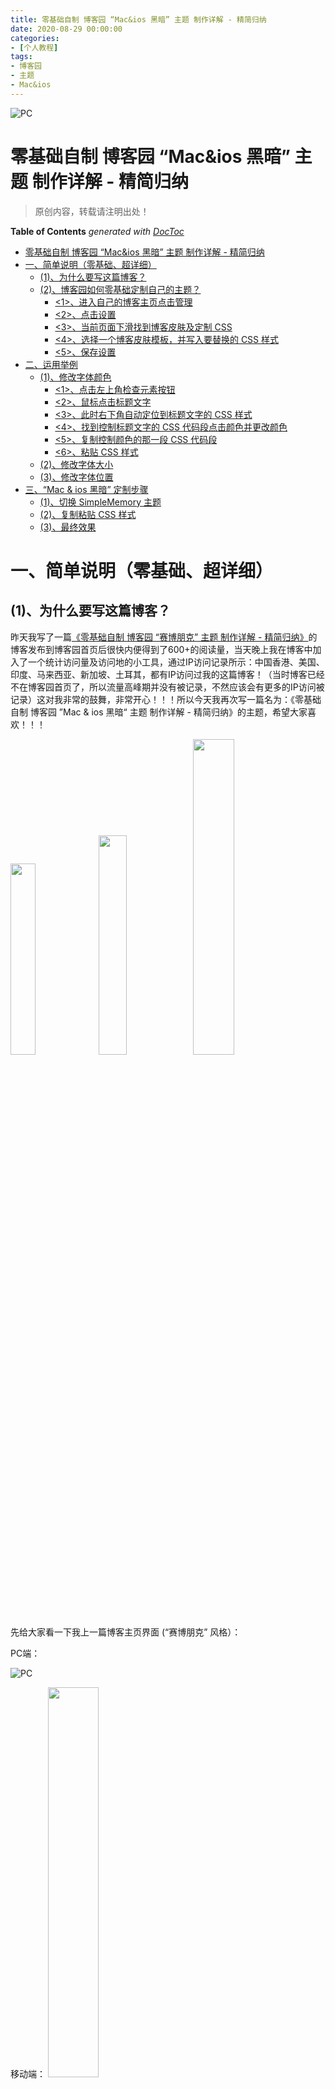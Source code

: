 ```yaml
---
title: 零基础自制 博客园 “Mac&ios 黑暗” 主题 制作详解 - 精简归纳
date: 2020-08-29 00:00:00
categories: 
- [个人教程]
tags:
- 博客园
- 主题
- Mac&ios
---
```

![PC](https://img-blog.csdnimg.cn/20200829143516181.png?x-oss-process=image/watermark,type_ZmFuZ3poZW5naGVpdGk,shadow_10,text_aHR0cHM6Ly9ibG9nLmNzZG4ubmV0L0Rfc2lfR29k,size_16,color_FFFFFF,t_70#pic_center)
<!--more-->
# 零基础自制 博客园 “Mac&ios 黑暗” 主题 制作详解 - 精简归纳

> 原创内容，转载请注明出处！


<!-- START doctoc generated TOC please keep comment here to allow auto update -->
<!-- DON'T EDIT THIS SECTION, INSTEAD RE-RUN doctoc TO UPDATE -->
**Table of Contents**  *generated with [DocToc](https://github.com/thlorenz/doctoc)*

- [零基础自制 博客园 “Mac&ios 黑暗” 主题 制作详解 - 精简归纳](#%E9%9B%B6%E5%9F%BA%E7%A1%80%E8%87%AA%E5%88%B6-%E5%8D%9A%E5%AE%A2%E5%9B%AD-macios-%E9%BB%91%E6%9A%97-%E4%B8%BB%E9%A2%98-%E5%88%B6%E4%BD%9C%E8%AF%A6%E8%A7%A3---%E7%B2%BE%E7%AE%80%E5%BD%92%E7%BA%B3)
- [一、简单说明（零基础、超详细）](#%E4%B8%80%E7%AE%80%E5%8D%95%E8%AF%B4%E6%98%8E%E9%9B%B6%E5%9F%BA%E7%A1%80%E8%B6%85%E8%AF%A6%E7%BB%86)
  - [(1)、为什么要写这篇博客？](#1%E4%B8%BA%E4%BB%80%E4%B9%88%E8%A6%81%E5%86%99%E8%BF%99%E7%AF%87%E5%8D%9A%E5%AE%A2)
  - [(2)、博客园如何零基础定制自己的主题？](#2%E5%8D%9A%E5%AE%A2%E5%9B%AD%E5%A6%82%E4%BD%95%E9%9B%B6%E5%9F%BA%E7%A1%80%E5%AE%9A%E5%88%B6%E8%87%AA%E5%B7%B1%E7%9A%84%E4%B8%BB%E9%A2%98)
    - [<1>、进入自己的博客主页点击管理](#1%E8%BF%9B%E5%85%A5%E8%87%AA%E5%B7%B1%E7%9A%84%E5%8D%9A%E5%AE%A2%E4%B8%BB%E9%A1%B5%E7%82%B9%E5%87%BB%E7%AE%A1%E7%90%86)
    - [<2>、点击设置](#2%E7%82%B9%E5%87%BB%E8%AE%BE%E7%BD%AE)
    - [<3>、当前页面下滑找到博客皮肤及定制 CSS](#3%E5%BD%93%E5%89%8D%E9%A1%B5%E9%9D%A2%E4%B8%8B%E6%BB%91%E6%89%BE%E5%88%B0%E5%8D%9A%E5%AE%A2%E7%9A%AE%E8%82%A4%E5%8F%8A%E5%AE%9A%E5%88%B6-css)
    - [<4>、选择一个博客皮肤模板，并写入要替换的 CSS 样式](#4%E9%80%89%E6%8B%A9%E4%B8%80%E4%B8%AA%E5%8D%9A%E5%AE%A2%E7%9A%AE%E8%82%A4%E6%A8%A1%E6%9D%BF%E5%B9%B6%E5%86%99%E5%85%A5%E8%A6%81%E6%9B%BF%E6%8D%A2%E7%9A%84-css-%E6%A0%B7%E5%BC%8F)
    - [<5>、保存设置](#5%E4%BF%9D%E5%AD%98%E8%AE%BE%E7%BD%AE)
- [二、运用举例](#%E4%BA%8C%E8%BF%90%E7%94%A8%E4%B8%BE%E4%BE%8B)
  - [(1)、修改字体颜色](#1%E4%BF%AE%E6%94%B9%E5%AD%97%E4%BD%93%E9%A2%9C%E8%89%B2)
    - [<1>、点击左上角检查元素按钮](#1%E7%82%B9%E5%87%BB%E5%B7%A6%E4%B8%8A%E8%A7%92%E6%A3%80%E6%9F%A5%E5%85%83%E7%B4%A0%E6%8C%89%E9%92%AE)
    - [<2>、鼠标点击标题文字](#2%E9%BC%A0%E6%A0%87%E7%82%B9%E5%87%BB%E6%A0%87%E9%A2%98%E6%96%87%E5%AD%97)
    - [<3>、此时右下角自动定位到标题文字的 CSS 样式](#3%E6%AD%A4%E6%97%B6%E5%8F%B3%E4%B8%8B%E8%A7%92%E8%87%AA%E5%8A%A8%E5%AE%9A%E4%BD%8D%E5%88%B0%E6%A0%87%E9%A2%98%E6%96%87%E5%AD%97%E7%9A%84-css-%E6%A0%B7%E5%BC%8F)
    - [<4>、找到控制标题文字的 CSS 代码段点击颜色并更改颜色](#4%E6%89%BE%E5%88%B0%E6%8E%A7%E5%88%B6%E6%A0%87%E9%A2%98%E6%96%87%E5%AD%97%E7%9A%84-css-%E4%BB%A3%E7%A0%81%E6%AE%B5%E7%82%B9%E5%87%BB%E9%A2%9C%E8%89%B2%E5%B9%B6%E6%9B%B4%E6%94%B9%E9%A2%9C%E8%89%B2)
    - [<5>、复制控制颜色的那一段 CSS 代码段](#5%E5%A4%8D%E5%88%B6%E6%8E%A7%E5%88%B6%E9%A2%9C%E8%89%B2%E7%9A%84%E9%82%A3%E4%B8%80%E6%AE%B5-css-%E4%BB%A3%E7%A0%81%E6%AE%B5)
    - [<6>、粘贴 CSS 样式](#6%E7%B2%98%E8%B4%B4-css-%E6%A0%B7%E5%BC%8F)
  - [(2)、修改字体大小](#2%E4%BF%AE%E6%94%B9%E5%AD%97%E4%BD%93%E5%A4%A7%E5%B0%8F)
  - [(3)、修改字体位置](#3%E4%BF%AE%E6%94%B9%E5%AD%97%E4%BD%93%E4%BD%8D%E7%BD%AE)
- [三、“Mac & ios 黑暗” 定制步骤](#%E4%B8%89mac--ios-%E9%BB%91%E6%9A%97-%E5%AE%9A%E5%88%B6%E6%AD%A5%E9%AA%A4)
  - [(1)、切换 SimpleMemory 主题](#1%E5%88%87%E6%8D%A2-simplememory-%E4%B8%BB%E9%A2%98)
  - [(2)、复制粘贴 CSS 样式](#2%E5%A4%8D%E5%88%B6%E7%B2%98%E8%B4%B4-css-%E6%A0%B7%E5%BC%8F)
  - [(3)、最终效果](#3%E6%9C%80%E7%BB%88%E6%95%88%E6%9E%9C)

<!-- END doctoc generated TOC please keep comment here to allow auto update -->

# 一、简单说明（零基础、超详细）

## (1)、为什么要写这篇博客？

昨天我写了一篇[《零基础自制 博客园 “赛博朋克” 主题 制作详解 - 精简归纳》](https://www.cnblogs.com/JERRY-Z-J-R/p/13577558.html)的博客发布到博客园首页后很快内便得到了600+的阅读量，当天晚上我在博客中加入了一个统计访问量及访问地的小工具，通过IP访问记录所示：中国香港、美国、印度、马来西亚、新加坡、土耳其，都有IP访问过我的这篇博客！（当时博客已经不在博客园首页了，所以流量高峰期并没有被记录，不然应该会有更多的IP访问被记录）这对我非常的鼓舞，非常开心！！！所以今天我再次写一篇名为：《零基础自制 博客园 ”Mac & ios 黑暗“ 主题 制作详解 - 精简归纳》的主题，希望大家喜欢！！！

<img src="https://img-blog.csdnimg.cn/20200829195020271.png?x-oss-process=image/watermark,type_ZmFuZ3poZW5naGVpdGk,shadow_10,text_aHR0cHM6Ly9ibG9nLmNzZG4ubmV0L0Rfc2lfR29k" width="28%"><img src="https://img-blog.csdnimg.cn/20200829195020318.jpg?x-oss-process=image/watermark,type_ZmFuZ3poZW5naGVpdGk,shadow_10,text_aHR0cHM6Ly9ibG9nLmNzZG4ubmV0L0Rfc2lfR29k" width="30%"><img src="https://img-blog.csdnimg.cn/20200829195020326.jpg?x-oss-process=image/watermark,type_ZmFuZ3poZW5naGVpdGk,shadow_10,text_aHR0cHM6Ly9ibG9nLmNzZG4ubmV0L0Rfc2lfR29k" width="36%">



先给大家看一下我上一篇博客主页界面 (“赛博朋克” 风格）：

PC端：

![PC](https://img-blog.csdnimg.cn/20200828134621338.png?x-oss-process=image/watermark,type_ZmFuZ3poZW5naGVpdGk,shadow_10,text_aHR0cHM6Ly9ibG9nLmNzZG4ubmV0L0Rfc2lfR29k,size_16,color_FFFFFF,t_70#pic_center)

移动端：
<img src="https://img-blog.csdnimg.cn/20200829173944486.jpg?x-oss-process=image/watermark,type_ZmFuZ3poZW5naGVpdGk,shadow_10,text_aHR0cHM6Ly9ibG9nLmNzZG4ubmV0L0Rfc2lfR29k" width="40%">

这是这次的 (“Mac & ios 黑暗” 风格)：

PC端：

![PC](https://img-blog.csdnimg.cn/20200829144045546.png?x-oss-process=image/watermark,type_ZmFuZ3poZW5naGVpdGk,shadow_10,text_aHR0cHM6Ly9ibG9nLmNzZG4ubmV0L0Rfc2lfR29k,size_16,color_FFFFFF,t_70#pic_center)


移动端： 
<img src="https://img-blog.csdnimg.cn/2020082917365660.jpg?x-oss-process=image/watermark,type_ZmFuZ3poZW5naGVpdGk,shadow_10,text_aHR0cHM6Ly9ibG9nLmNzZG4ubmV0L0Rfc2lfR29k" width="40%">


> 写博客很费精力，转载的话，请注明一下出处！

## (2)、博客园如何零基础定制自己的主题？
> 由于零基础不懂任何前端的网页开发技术，所以这里只是在博客园所提供的主题基础上修改 CSS 样式，从而制定自己的风格，当然，不要看只是修改样式，只要你厉害是可以弄出非常漂亮的效果哦！！！


博客园修改 CSS 样式详细步骤：
### <1>、进入自己的博客主页点击管理
<img src="https://img-blog.csdnimg.cn/20200828135710951.png?x-oss-process=image/watermark,type_ZmFuZ3poZW5naGVpdGk,shadow_10,text_aHR0cHM6Ly9ibG9nLmNzZG4ubmV0L0Rfc2lfR29k" width="66%">

### <2>、点击设置
<img src="https://img-blog.csdnimg.cn/20200828135739926.png?x-oss-process=image/watermark,type_ZmFuZ3poZW5naGVpdGk,shadow_10,text_aHR0cHM6Ly9ibG9nLmNzZG4ubmV0L0Rfc2lfR29k" width="66%">

### <3>、当前页面下滑找到博客皮肤及定制 CSS

<img src="https://img-blog.csdnimg.cn/20200828135829326.png?x-oss-process=image/watermark,type_ZmFuZ3poZW5naGVpdGk,shadow_10,text_aHR0cHM6Ly9ibG9nLmNzZG4ubmV0L0Rfc2lfR29k" width="66%">

### <4>、选择一个博客皮肤模板，并写入要替换的 CSS 样式
### <5>、保存设置


---

# 二、运用举例
> 下文以 SimpleMemory 模板为例

SimpleMemory 默认如下：

![SimpleMemory](https://img-blog.csdnimg.cn/20200828140514951.png?x-oss-process=image/watermark,type_ZmFuZ3poZW5naGVpdGk,shadow_10,text_aHR0cHM6Ly9ibG9nLmNzZG4ubmV0L0Rfc2lfR29k,size_16,color_FFFFFF,t_70#pic_center)
在浏览器中按 F12 键（某些键盘为：Fn + F12）
便可打开博客页面的 HTML CSS 代码

![F12](https://img-blog.csdnimg.cn/20200828140936241.png?x-oss-process=image/watermark,type_ZmFuZ3poZW5naGVpdGk,shadow_10,text_aHR0cHM6Ly9ibG9nLmNzZG4ubmV0L0Rfc2lfR29k,size_16,color_FFFFFF,t_70#pic_center)



## (1)、修改字体颜色
假如我要把标题改为粉红色
### <1>、点击左上角检查元素按钮
![检查元素](https://img-blog.csdnimg.cn/20200828141220914.png?x-oss-process=image/watermark,type_ZmFuZ3poZW5naGVpdGk,shadow_10,text_aHR0cHM6Ly9ibG9nLmNzZG4ubmV0L0Rfc2lfR29k,size_16,color_FFFFFF,t_70#pic_center)
### <2>、鼠标点击标题文字
![标题文字](https://img-blog.csdnimg.cn/20200828141711265.png?x-oss-process=image/watermark,type_ZmFuZ3poZW5naGVpdGk,shadow_10,text_aHR0cHM6Ly9ibG9nLmNzZG4ubmV0L0Rfc2lfR29k,size_16,color_FFFFFF,t_70#pic_center)
### <3>、此时右下角自动定位到标题文字的 CSS 样式
![标题CSS样式](https://img-blog.csdnimg.cn/20200828141812113.png?x-oss-process=image/watermark,type_ZmFuZ3poZW5naGVpdGk,shadow_10,text_aHR0cHM6Ly9ibG9nLmNzZG4ubmV0L0Rfc2lfR29k,size_16,color_FFFFFF,t_70#pic_center)
### <4>、找到控制标题文字的 CSS 代码段点击颜色并更改颜色
> 如果不知道具体是哪一个，可以一个一个试一下

![更改颜色](https://img-blog.csdnimg.cn/20200828142052885.png?x-oss-process=image/watermark,type_ZmFuZ3poZW5naGVpdGk,shadow_10,text_aHR0cHM6Ly9ibG9nLmNzZG4ubmV0L0Rfc2lfR29k,size_16,color_FFFFFF,t_70#pic_center)

此时页面上的标题颜色已经变成粉红色了，但此时还没有结束，这里只是预览效果，还没有真正改变
### <5>、复制控制颜色的那一段 CSS 代码段
![复制 CSS](https://img-blog.csdnimg.cn/20200828142429762.png?x-oss-process=image/watermark,type_ZmFuZ3poZW5naGVpdGk,shadow_10,text_aHR0cHM6Ly9ibG9nLmNzZG4ubmV0L0Rfc2lfR29k,size_16,color_FFFFFF,t_70#pic_center)
### <6>、粘贴 CSS 样式
![粘贴 CSS 样式](https://img-blog.csdnimg.cn/20200828142802285.png?x-oss-process=image/watermark,type_ZmFuZ3poZW5naGVpdGk,shadow_10,text_aHR0cHM6Ly9ibG9nLmNzZG4ubmV0L0Rfc2lfR29k,size_16,color_FFFFFF,t_70#pic_center)
此时博客页面的颜色便定制为粉红色了！！！

## (2)、修改字体大小
假如我要把标题放大
基本步骤与更改颜色一样，不同的是这里不是修改颜色而是更改或重设字体大小
再次找到刚才标题的 CSS 代码块
添加 font-size:
> 假如本来就有 font-size: 那么只需要修改值即可


<img src="https://img-blog.csdnimg.cn/20200828143318222.png?x-oss-process=image/watermark,type_ZmFuZ3poZW5naGVpdGk,shadow_10,text_aHR0cHM6Ly9ibG9nLmNzZG4ubmV0L0Rfc2lfR29k" width="50%">

选择一个合适的大小，然后复制粘贴到 CSS 设置框中去
完成后的效果：

![字体放大效果](https://img-blog.csdnimg.cn/20200828143524208.png?x-oss-process=image/watermark,type_ZmFuZ3poZW5naGVpdGk,shadow_10,text_aHR0cHM6Ly9ibG9nLmNzZG4ubmV0L0Rfc2lfR29k,size_16,color_FFFFFF,t_70#pic_center)


## (3)、修改字体位置
假如我要把标题居中
基本步骤与更改颜色一样，不同的是这里不是修改颜色而是更改或重设字体在样式框中的位置
这次不是点击标题文字，而是点击标题文字所在样式框

![标题框](https://img-blog.csdnimg.cn/20200828144132644.png?x-oss-process=image/watermark,type_ZmFuZ3poZW5naGVpdGk,shadow_10,text_aHR0cHM6Ly9ibG9nLmNzZG4ubmV0L0Rfc2lfR29k,size_16,color_FFFFFF,t_70#pic_center)
左下角同样出现了标题框样式的 CSS 代码段
添加 text-align:
这里选择居中
> 当然，如果原本就有 text-align: 就只有修改值便可以了

![font-size:](https://img-blog.csdnimg.cn/20200828144220552.png?x-oss-process=image/watermark,type_ZmFuZ3poZW5naGVpdGk,shadow_10,text_aHR0cHM6Ly9ibG9nLmNzZG4ubmV0L0Rfc2lfR29k,size_16,color_FFFFFF,t_70#pic_center)
同样把代码段复制粘贴到 CSS 修改框中

<img src="https://img-blog.csdnimg.cn/20200828144358137.png?x-oss-process=image/watermark,type_ZmFuZ3poZW5naGVpdGk,shadow_10,text_aHR0cHM6Ly9ibG9nLmNzZG4ubmV0L0Rfc2lfR29k" width="50%">

保存后，最终效果：

![最终效果](https://img-blog.csdnimg.cn/20200828144427236.png?x-oss-process=image/watermark,type_ZmFuZ3poZW5naGVpdGk,shadow_10,text_aHR0cHM6Ly9ibG9nLmNzZG4ubmV0L0Rfc2lfR29k,size_16,color_FFFFFF,t_70#pic_center)
其他还有许多可定制的地方，但基本原理相同……

---

# 三、“Mac & ios 黑暗” 定制步骤

## (1)、切换 SimpleMemory 主题

<img src="https://img-blog.csdnimg.cn/20200829143138545.png?x-oss-process=image/watermark,type_ZmFuZ3poZW5naGVpdGk,shadow_10,text_aHR0cHM6Ly9ibG9nLmNzZG4ubmV0L0Rfc2lfR29k" width="50%">


## (2)、复制粘贴 CSS 样式
> 转载请注明出处！！！不可用作商业用途！！！

```css
/*
 * @Author: JEYYR_Z.  SimpleMemory
 * @Date: 2020-08-29 13:40:27
 * @LastEditTime: 2020-08-29 13:44:41
 * @LastEditors: Please set LastEditors
 * @Description: 转载请注明出处！！！不可用作商业用途！！！
 * @FilePath: \undefinede:\MyCode\MyBlog\JERRY'S 教程大本营\零基础自制 博客园 ”暗夜极简“ 主题 10分钟详解 - 精简归纳\新建文本文档.css
 */
body {
    color: #fff;
    background-color: #000;
}
#home {
    background-color: #000;
}
#blogTitle h1 a {
    color: #ffffff;
    font-size: xxx-large;
}
.postTitle a:link, .postTitle a:visited, .postTitle a:active {
    color: #a3e2ff;
    transition: all .4s linear 0s;
}
.postDesc a:link, .postDesc a:visited, .postDesc a:active {
    color: #ff1493;
}
.postDesc {
    color: #b7b7b7;
}
#sideBar a {
    color: #ffffff;
}
#navList a:link, #navList a:visited, #navList a:active {
    color: #e6e6e6;
}
.newsItem, .catListEssay, .catListLink, .catListNoteBook, .catListTag, .catListPostCategory, .catListPostArchive, .catListImageCategory, .catListArticleArchive, .catListView, .catListFeedback, .mySearch, .catListComment, .catListBlogRank, .catList, .catListArticleCategory {
    background: #000;
}
.postBody {
    color: #fff;
    line-height: 1.7;
    font-size: 14px;
}
.postBody blockquote {
    background: url(images/comment.gif) no-repeat 25px 0;
    min-height: 35px;
    _height: 35px;
    line-height: 1.6em;
    color: #fff;
}
a:link {
    color: #fff;
}
.postBody h4 {
    color: #fff;
}
a:visited {
    color: #ff1493;
}
```

## (3)、最终效果
PC端:

![PC](https://img-blog.csdnimg.cn/20200829143516181.png?x-oss-process=image/watermark,type_ZmFuZ3poZW5naGVpdGk,shadow_10,text_aHR0cHM6Ly9ibG9nLmNzZG4ubmV0L0Rfc2lfR29k,size_16,color_FFFFFF,t_70#pic_center)
移动端：
<img src="https://img-blog.csdnimg.cn/20200829173447665.jpg?x-oss-process=image/watermark,type_ZmFuZ3poZW5naGVpdGk,shadow_10,text_aHR0cHM6Ly9ibG9nLmNzZG4ubmV0L0Rfc2lfR29k" width="40%">

> **与我交流 >_^**
>
> **QQ：** 1846334075
>
> **WeChat：** zhoujirui54
>
> **个人网站：** <http://jerry-z-j-r.github.io>	
>
> **CSDN：** <https://blog.csdn.net/D_si_God>
>
> **Cnblogs：** <https://www.cnblogs.com/JERRY-Z-J-R/>
>
> **GitHub：** <https://github.com/JERRY-Z-J-R>
>
> **Gitee：** <https://gitee.com/JERRY-Z-J-R>
>
> **bilibili：** <https://space.bilibili.com/505277890>
>
> **微博：** <https://weibo.com/JERRY2454>
>
> **知乎：** <https://www.zhihu.com/people/JERRY-Z-J-R>
